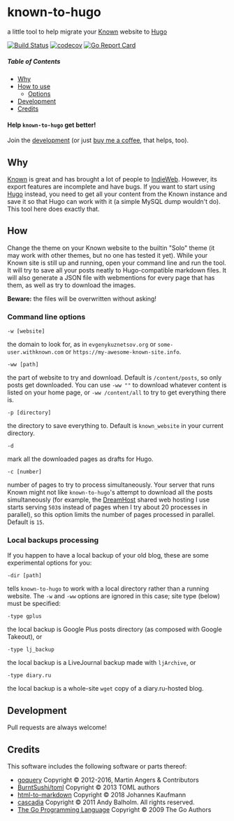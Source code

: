 # known-to-hugo
a little tool to help migrate your [Known](https://withknown.com/) website to [Hugo](https://gohugo.io/)

[![Build Status](https://travis-ci.com/nekr0z/known-to-hugo.svg?branch=master)](https://travis-ci.com/nekr0z/known-to-hugo) [![codecov](https://codecov.io/gh/nekr0z/known-to-hugo/branch/master/graph/badge.svg)](https://codecov.io/gh/nekr0z/known-to-hugo) [![Go Report Card](https://goreportcard.com/badge/github.com/nekr0z/known-to-hugo)](https://goreportcard.com/report/github.com/nekr0z/known-to-hugo)

##### Table of Contents
* [Why](#why)
* [How to use](#how)
  * [Options](#command-line-options)
* [Development](#development)
* [Credits](#credits)

#### Help `known-to-hugo` get better!
Join the [development](#development) (or just [buy me a coffee](https://www.buymeacoffee.com/nekr0z), that helps, too).

## Why
[Known](https://withknown.com/) is great and has brought a lot of people to [IndieWeb](https://indieweb.org/). However, its export features are incomplete and have bugs. If you want to start using [Hugo](https://gohugo.io/) instead, you need to get all your content from the Known instance and save it so that Hugo can work with it (a simple MySQL dump wouldn't do). This tool here does exactly that.

## How
Change the theme on your Known website to the builtin "Solo" theme (it may work with other themes, but no one has tested it yet). While your Known site is still up and running, open your command line and run the tool. It will try to save all your posts neatly to Hugo-compatible markdown files. It will also generate a JSON file with webmentions for every page that has them, as well as try to download the images.

**Beware:** the files will be overwritten without asking!

### Command line options
```
-w [website]
```
the domain to look for, as in `evgenykuznetsov.org` or `some-user.withknown.com` or `https://my-awesome-known-site.info`.

```
-ww [path]
```
the part of website to try and download. Default is `/content/posts`, so only posts get downloaded. You can use `-ww ""` to download whatever content is listed on your home page, or `-ww /content/all` to try to get everything there is.

```
-p [directory]
```
the directory to save everything to. Default is `known_website` in your current directory.

```
-d
```
mark all the downloaded pages as drafts for Hugo.

```
-c [number]
```
number of pages to try to process simultaneously. Your server that runs Known might not like `known-to-hugo`'s attempt to download all the posts simultaneously (for example, the [DreamHost](https://www.dreamhost.com/) shared web hosting I use starts serving `503`s instead of pages when I try about 20 processes in parallel), so this option limits the number of pages processed in parallel. Default is `15`.

### Local backups processing
If you happen to have a local backup of your old blog, these are some experimental options for you:
```
-dir [path]
```
tells `known-to-hugo` to work with a local directory rather than a running website. The `-w` and `-ww` options are ignored in this case; site type (below) must be specified:
```
-type gplus
```
the local backup is Google Plus posts directory (as composed with Google Takeout), or
```
-type lj_backup
```
the local backup is a LiveJournal backup made with `ljArchive`, or
```
-type diary.ru
```
the local backup is a whole-site `wget` copy of a diary.ru-hosted blog.

## Development
Pull requests are always welcome!

## Credits
This software includes the following software or parts thereof:
* [goquery](https://github.com/PuerkitoBio/goquery) Copyright © 2012-2016, Martin Angers & Contributors
* [BurntSushi/toml](https://github.com/BurntSushi/toml) Copyright © 2013 TOML authors
* [html-to-markdown](https://github.com/JohannesKaufmann/html-to-markdown) Copyright © 2018 Johannes Kaufmann
* [cascadia](https://github.com/andybalholm/cascadia) Copyright © 2011 Andy Balholm. All rights reserved.
* [The Go Programming Language](https://golang.org) Copyright © 2009 The Go Authors
